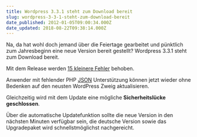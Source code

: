 ```yaml
---
title: Wordpress 3.3.1 steht zum Download bereit
slug: wordpress-3-3-1-steht-zum-download-bereit
date_published: 2012-01-05T09:00:34.000Z
date_updated: 2018-08-22T09:38:14.000Z
---
```


Na, da hat wohl doch jemand über die Feiertage gearbeitet und pünktlich zum Jahresbeginn eine neue Version bereit gestellt? Wordpress 3.3.1 steht zum Download bereit.

Mit dem Release werden [15 kleinere Fehler](http://core.trac.wordpress.org/log/branches/3.3?action=stop_on_copy&amp;mode=stop_on_copy&amp;rev=19669&amp;stop_rev=19592&amp;verbose=on) behoben.

Anwender mit fehlender PHP [JSON](http://php.net/manual/de/book.json.php) Unterstützung können jetzt wieder ohne Bedenken auf den neusten WordPress Zweig aktualisieren.

Gleichzeitig wird mit dem Update eine mögliche **Sicherheitslücke geschlossen**.

Über die automatische Updatefunktion sollte die neue Version in den nächsten Minuten verfügbar sein, die deutsche Version sowie das Upgradepaket wird schnellstmöglichst nachgereicht.
